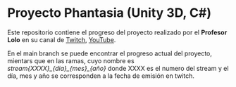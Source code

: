 # Proyecto Phantasia (Unity 3D, C#)
Este repositorio contiene el progreso del proyecto realizado por el **Profesor Lolo** en su canal de [Twitch](https://twitch.tv/prof_lolo), [YouTube](https://www.youtube.com/channel/UCFrkV0D1Ph908VbWI201BaQ).

En el main branch se puede encontrar el progreso actual del proyecto, mientars que en las ramas, cuyo nombre es
*stream{XXXX}\_{dia}\_{mes}\_{año}* donde XXXX es el numero del stream y el día, mes y año se corresponden a la fecha de emisión en twitch.

